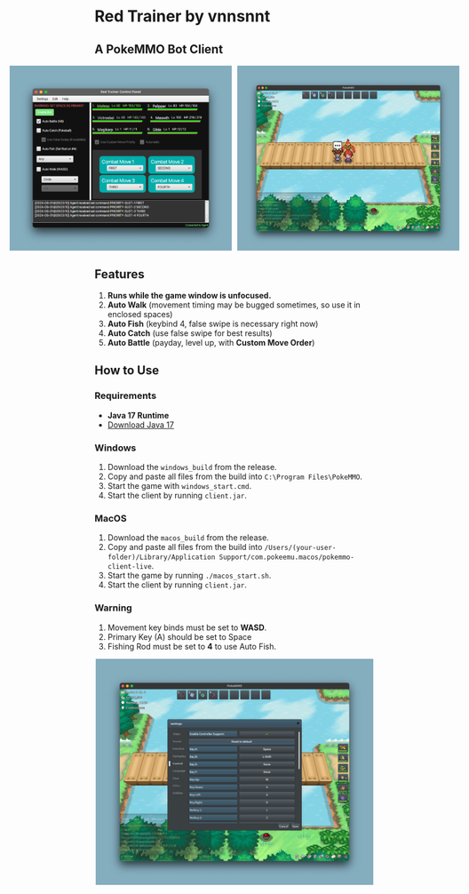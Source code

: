 # Red Trainer by vnnsnnt
## A PokeMMO Bot Client

<div style="display: flex; justify-content: center;">
    <img src="assets/controls.png" alt="Control Panel" width="400" style="margin-right: 10px;">
    <img src="assets/game.png" alt="Game" width="400">
</div>

## Features
1. **Runs while the game window is unfocused.**
2. **Auto Walk** (movement timing may be bugged sometimes, so use it in enclosed spaces)
3. **Auto Fish** (keybind 4, false swipe is necessary right now)
4. **Auto Catch** (use false swipe for best results)
5. **Auto Battle** (payday, level up, with **Custom Move Order**)

## How to Use

### Requirements
- **Java 17 Runtime**
- [Download Java 17](https://www.oracle.com/java/technologies/javase/jdk17-archive-downloads.html)

### Windows
1. Download the `windows_build` from the release.
2. Copy and paste all files from the build into `C:\Program Files\PokeMMO`.
3. Start the game with `windows_start.cmd`.
4. Start the client by running `client.jar`.

### MacOS
1. Download the `macos_build` from the release.
2. Copy and paste all files from the build into `/Users/(your-user-folder)/Library/Application Support/com.pokeemu.macos/pokemmo-client-live`.
3. Start the game by running `./macos_start.sh`.
4. Start the client by running `client.jar`.

### Warning
1. Movement key binds must be set to **WASD**.
2. Primary Key (A) should be set to Space
3. Fishing Rod must be set to **4** to use Auto Fish.

<div style="display: flex; justify-content: center;">
    <img src="assets/keybindings.png" alt="Key Bindings" width="500">
</div>
